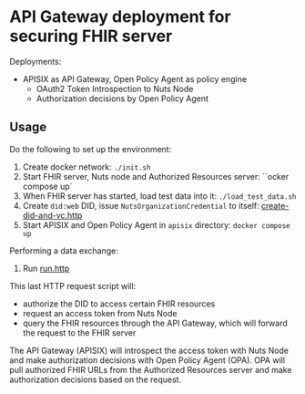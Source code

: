 # API Gateway deployment for securing FHIR server 

Deployments:
- APISIX as API Gateway, Open Policy Agent as policy engine
  - OAuth2 Token Introspection to Nuts Node
  - Authorization decisions by Open Policy Agent

## Usage

Do the following to set up the environment:
1. Create docker network: `./init.sh`
2. Start FHIR server, Nuts node and Authorized Resources server: ``ocker compose up`
3. When FHIR server has started, load test data into it: `./load_test_data.sh`
4. Create `did:web` DID, issue `NutsOrganizationCredential` to itself: [create-did-and-vc.http](create-did-and-vc.http)
5. Start APISIX and Open Policy Agent in `apisix` directory: `docker compose up`

Performing a data exchange:
1. Run [run.http](run.http)

This last HTTP request script will:
- authorize the DID to access certain FHIR resources
- request an access token from Nuts Node
- query the FHIR resources through the API Gateway, which will forward the request to the FHIR server

The API Gateway (APISIX) will introspect the access token with Nuts Node and make authorization decisions with Open Policy Agent (OPA).
OPA will pull authorized FHIR URLs from the Authorized Resources server and make authorization decisions based on the request.